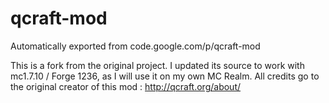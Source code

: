 # qcraft-mod
Automatically exported from code.google.com/p/qcraft-mod

This is a fork from the original project. I updated its source to work with mc1.7.10 / Forge 1236, as I will use it on my own MC Realm.
All credits go to the original creator of this mod : http://qcraft.org/about/
